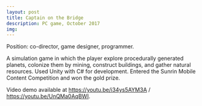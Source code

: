 ```yaml
---
layout: post
title: Captain on the Bridge
description: PC game, October 2017
img: 
---
```


Position: co-director, game designer, programmer.

A simulation game in which the player explore procedurally generated planets, colonize them by mining, construct buildings, and gather natural resources. Used Unity with C# for development. Entered the Sunrin Mobile Content Competition and won the gold prize.

Video demo available at https://youtu.be/i34ys5AYM3A / https://youtu.be/UnQMa0AqBWI.

